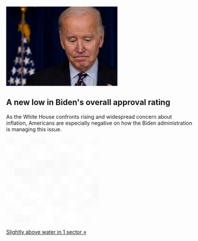 
![A new low in Biden's overall approval rating](./20211212175838.png)
## A new low in Biden's overall approval rating

As the White House confronts rising and widespread concern about inflation, Americans are especially negative on how the Biden administration is managing this issue.

![pic](../square_bg.png)

[Slightly above water in 1 sector »](https://www.yahoo.com/gma/president-bidens-job-approval-sinking-120000801.html)

